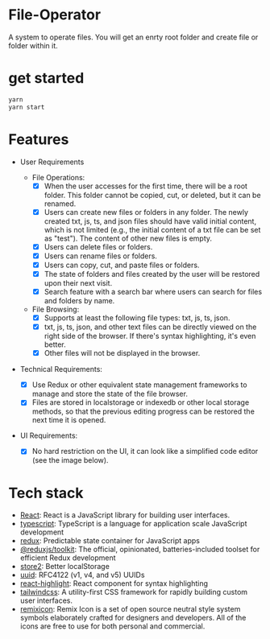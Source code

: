 # File-Operator

A system to operate files. You will get an enrty root folder and create file or folder within it.

# get started

```bash
yarn
yarn start
```

# Features

- User Requirements

  - File Operations:
    - [x] When the user accesses for the first time, there will be a root folder. This
          folder cannot be copied, cut, or deleted, but it can be renamed.
    - [x] Users can create new files or folders in any folder. The newly created txt,
          js, ts, and json files should have valid initial content, which is not limited
          (e.g., the initial content of a txt file can be set as &quot;test&quot;). The content of
          other new files is empty.
    - [x] Users can delete files or folders.
    - [x] Users can rename files or folders.
    - [x] Users can copy, cut, and paste files or folders.
    - [x] The state of folders and files created by the user will be restored upon
          their next visit.
    - [x] Search feature with a search bar where users can search for files and
          folders by name.
  - File Browsing:
    - [x] Supports at least the following file types: txt, js, ts, json.
    - [x] txt, js, ts, json, and other text files can be directly viewed on the right side
          of the browser. If there&#39;s syntax highlighting, it&#39;s even better.
    - [x] Other files will not be displayed in the browser.

- Technical Requirements:

  - [x] Use Redux or other equivalent state management frameworks to manage and
        store the state of the file browser.
  - [x] Files are stored in localstorage or indexedb or other local storage methods, so
        that the previous editing progress can be restored the next time it is opened.

- UI Requirements:
  - [x] No hard restriction on the UI, it can look like a simplified code editor (see the
        image below).

# Tech stack
- [React](https://reactjs.org/): React is a JavaScript library for building user interfaces.
- [typescript](https://www.typescriptlang.org/): TypeScript is a language for application scale JavaScript development
- [redux](http://redux.js.org): Predictable state container for JavaScript apps
- [@reduxjs/toolkit](https://redux-toolkit.js.org): The official, opinionated, batteries-included toolset for efficient Redux development
- [store2](https://github.com/nbubna/store#readme): Better localStorage
- [uuid](https://github.com/uuidjs/uuid#readme): RFC4122 (v1, v4, and v5) UUIDs
- [react-highlight](https://github.com/akiran/react-highlight): React component for syntax highlighting
- [tailwindcss](https://tailwindcss.com): A utility-first CSS framework for rapidly building custom user interfaces.
- [remixicon](https://remixicon.com): Remix Icon is a set of open source neutral style system symbols elaborately crafted for designers and developers. All of the icons are free to use for both personal and commercial.
